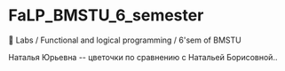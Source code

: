 # FaLP_BMSTU_6_semester
:ghost: Labs / Functional and logical programming / 6'sem of BMSTU

Наталья Юрьевна -- цветочки по сравнению с Натальей Борисовной..
